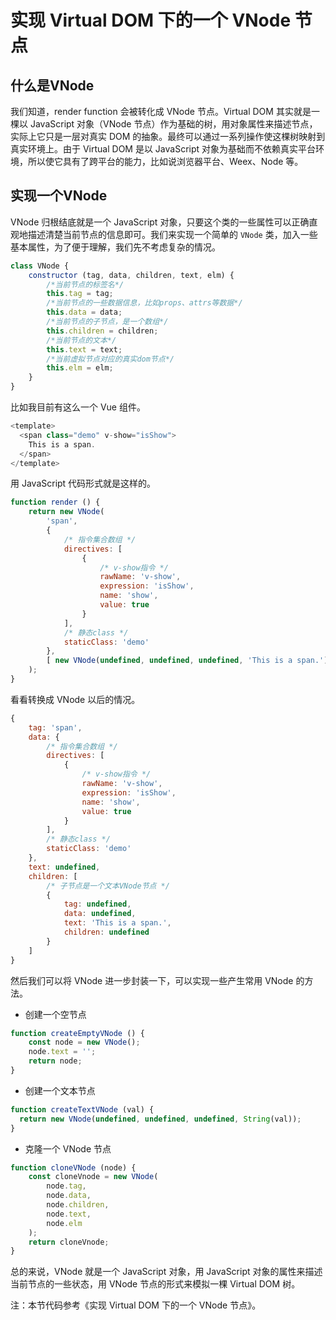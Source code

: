 # 实现 Virtual DOM 下的一个 VNode 节点

## 什么是VNode

我们知道，render function 会被转化成 VNode 节点。Virtual DOM 其实就是一棵以 JavaScript 对象（VNode 节点）作为基础的树，用对象属性来描述节点，实际上它只是一层对真实 DOM 的抽象。最终可以通过一系列操作使这棵树映射到真实环境上。由于 Virtual DOM 是以 JavaScript 对象为基础而不依赖真实平台环境，所以使它具有了跨平台的能力，比如说浏览器平台、Weex、Node 等。

## 实现一个VNode

VNode 归根结底就是一个 JavaScript 对象，只要这个类的一些属性可以正确直观地描述清楚当前节点的信息即可。我们来实现一个简单的 `VNode` 类，加入一些基本属性，为了便于理解，我们先不考虑复杂的情况。

```javascript
class VNode {
    constructor (tag, data, children, text, elm) {
        /*当前节点的标签名*/
        this.tag = tag;
        /*当前节点的一些数据信息，比如props、attrs等数据*/
        this.data = data;
        /*当前节点的子节点，是一个数组*/
        this.children = children;
        /*当前节点的文本*/
        this.text = text;
        /*当前虚拟节点对应的真实dom节点*/
        this.elm = elm;
    }
}
```

比如我目前有这么一个 Vue 组件。

```javascript
<template>
  <span class="demo" v-show="isShow">
    This is a span.
  </span>
</template>
```

用 JavaScript 代码形式就是这样的。

```javascript
function render () {
    return new VNode(
        'span',
        {
            /* 指令集合数组 */
            directives: [
                {
                    /* v-show指令 */
                    rawName: 'v-show',
                    expression: 'isShow',
                    name: 'show',
                    value: true
                }
            ],
            /* 静态class */
            staticClass: 'demo'
        },
        [ new VNode(undefined, undefined, undefined, 'This is a span.') ]
    );
}
```

看看转换成 VNode 以后的情况。

```javascript
{
    tag: 'span',
    data: {
        /* 指令集合数组 */
        directives: [
            {
                /* v-show指令 */
                rawName: 'v-show',
                expression: 'isShow',
                name: 'show',
                value: true
            }
        ],
        /* 静态class */
        staticClass: 'demo'
    },
    text: undefined,
    children: [
        /* 子节点是一个文本VNode节点 */
        {
            tag: undefined,
            data: undefined,
            text: 'This is a span.',
            children: undefined
        }
    ]
}
```

然后我们可以将 VNode 进一步封装一下，可以实现一些产生常用 VNode 的方法。

-   创建一个空节点

```javascript
function createEmptyVNode () {
    const node = new VNode();
    node.text = '';
    return node;
}
```

-   创建一个文本节点

```javascript
function createTextVNode (val) {
  return new VNode(undefined, undefined, undefined, String(val));
}
```

-   克隆一个 VNode 节点

```javascript
function cloneVNode (node) {
    const cloneVnode = new VNode(
        node.tag,
        node.data,
        node.children,
        node.text,
        node.elm
    );
    return cloneVnode;
}
```

总的来说，VNode 就是一个 JavaScript 对象，用 JavaScript 对象的属性来描述当前节点的一些状态，用 VNode 节点的形式来模拟一棵 Virtual DOM 树。

注：本节代码参考《实现 Virtual DOM 下的一个 VNode 节点》。
